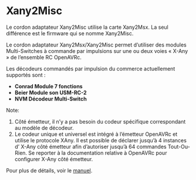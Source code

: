 # Xany2Misc

Le cordon adaptateur Xany2Misc utilise la carte Xany2Msx.
La seul différence est le firmware qui se nomme Xany2Misc.

Le cordon adaptateur Xany2Msx/Xany2Misc permet d’utiliser des modules Multi-Switches à 
commande par impulsions sur une ou deux voies « X-Any » de l’ensemble RC OpenAVRc. 

Les décodeurs commandés par impulsion du commerce actuellement supportés sont :
* **Conrad Module 7 fonctions**
* **Beier Module son USM-RC-2**
* **NVM Décodeur Multi-Switch**

Note: 
1. Côté émetteur, il n’y a pas besoin du codeur spécifique correspondant au modèle de
décodeur.
2. Le codeur unique et universel est intégré à l’émetteur OpenAVRc et utilise le protocole XAny. 
Il est possible de déclarer jusqu’à 4 instances d’ X-Any côté émetteur afin d’autoriser 
jusqu’à 64 commandes Tout-Ou-Rien. Se reporter à la documentation relative à 
OpenAVRc pour configurer X-Any côté émetteur.

Pour plus de détails, voir le [manuel](https://github.com/Ingwie/OpenAVRc_Hw/blob/V3/Xany2Msx/Xany2Msx_Manuel_Utilisateur.pdf).



